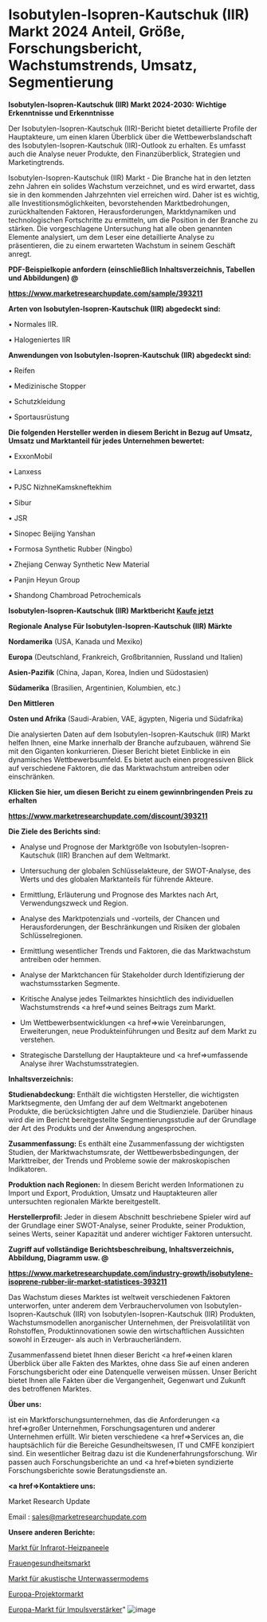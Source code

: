 # Isobutylen-Isopren-Kautschuk (IIR) Markt 2024 Anteil, Größe, Forschungsbericht, Wachstumstrends, Umsatz, Segmentierung

<strong>Isobutylen-Isopren-Kautschuk (IIR) Markt 2024-2030: Wichtige Erkenntnisse und Erkenntnisse</strong>

Der Isobutylen-Isopren-Kautschuk (IIR)-Bericht bietet detaillierte Profile der Hauptakteure, um einen klaren Überblick über die Wettbewerbslandschaft des Isobutylen-Isopren-Kautschuk (IIR)-Outlook zu erhalten. Es umfasst auch die Analyse neuer Produkte, den Finanzüberblick, Strategien und Marketingtrends.

Isobutylen-Isopren-Kautschuk (IIR) Markt - Die Branche hat in den letzten zehn Jahren ein solides Wachstum verzeichnet, und es wird erwartet, dass sie in den kommenden Jahrzehnten viel erreichen wird. Daher ist es wichtig, alle Investitionsmöglichkeiten, bevorstehenden Marktbedrohungen, zurückhaltenden Faktoren, Herausforderungen, Marktdynamiken und technologischen Fortschritte zu ermitteln, um die Position in der Branche zu stärken. Die vorgeschlagene Untersuchung hat alle oben genannten Elemente analysiert, um dem Leser eine detaillierte Analyse zu präsentieren, die zu einem erwarteten Wachstum in seinem Geschäft anregt.



<strong><b>PDF-Beispielkopie anfordern (einschließlich Inhaltsverzeichnis, Tabellen und Abbildungen) @ </b></strong>

<strong><a href=https://www.marketresearchupdate.com/sample/393211>

<strong>https://www.marketresearchupdate.com/sample/393211</u></a></strong></strong>



<strong>Arten von Isobutylen-Isopren-Kautschuk (IIR) abgedeckt sind:</strong>

• Normales IIR.

• Halogeniertes IIR



<strong>Anwendungen von Isobutylen-Isopren-Kautschuk (IIR) abgedeckt sind:</strong>

• Reifen

• Medizinische Stopper

• Schutzkleidung

• Sportausrüstung



<strong>Die folgenden Hersteller werden in diesem Bericht in Bezug auf Umsatz, Umsatz und Marktanteil für jedes Unternehmen bewertet:</strong>

• ExxonMobil

• Lanxess

• PJSC NizhneKamskneftekhim

• Sibur

• JSR

• Sinopec Beijing Yanshan

• Formosa Synthetic Rubber (Ningbo)

• Zhejiang Cenway Synthetic New Material

• Panjin Heyun Group

• Shandong Chambroad Petrochemicals



<strong>Isobutylen-Isopren-Kautschuk (IIR) Marktbericht <a href=https://www.marketresearchupdate.com/buynow/393211>Kaufe jetzt</a></strong>



<strong>Regionale Analyse Für Isobutylen-Isopren-Kautschuk (IIR) Märkte</strong>



<strong>Nordamerika</strong> (USA, Kanada und Mexiko)



<strong>Europa</strong> (Deutschland, Frankreich, Großbritannien, Russland und Italien)



<strong>Asien-Pazifik</strong> (China, Japan, Korea, Indien und Südostasien)



<strong>Südamerika</strong> (Brasilien, Argentinien, Kolumbien, etc.)



<strong>Den Mittleren</strong> 

<strong>Osten und Afrika</strong> (Saudi-Arabien, VAE, ägypten, Nigeria und Südafrika)

Die analysierten Daten auf dem Isobutylen-Isopren-Kautschuk (IIR) Markt helfen Ihnen, eine Marke innerhalb der Branche aufzubauen, während Sie mit den Giganten konkurrieren. Dieser Bericht bietet Einblicke in ein dynamisches Wettbewerbsumfeld. Es bietet auch einen progressiven Blick auf verschiedene Faktoren, die das Marktwachstum antreiben oder einschränken.



<strong>Klicken Sie hier, um diesen Bericht zu einem gewinnbringenden Preis zu erhalten
</strong>

<strong><a href=https://www.marketresearchupdate.com/discount/393211>https://www.marketresearchupdate.com/discount/393211</b></u></strong></a>



<strong>Die Ziele des Berichts sind:</strong>

- Analyse und Prognose der Marktgröße von Isobutylen-Isopren-Kautschuk (IIR) Branchen auf dem Weltmarkt.

- Untersuchung der globalen Schlüsselakteure, der SWOT-Analyse, des Werts und des globalen Marktanteils für führende Akteure.

- Ermittlung, Erläuterung und Prognose des Marktes nach Art, Verwendungszweck und Region.

- Analyse des Marktpotenzials und -vorteils, der Chancen und Herausforderungen, der Beschränkungen und Risiken der globalen Schlüsselregionen.

- Ermittlung wesentlicher Trends und Faktoren, die das Marktwachstum antreiben oder hemmen.

- Analyse der Marktchancen für Stakeholder durch Identifizierung der wachstumsstarken Segmente.

- Kritische Analyse jedes Teilmarktes hinsichtlich des individuellen Wachstumstrends <a href=>und</a> seines Beitrags zum Markt.

- Um Wettbewerbsentwicklungen <a href=>wie</a> Vereinbarungen, Erweiterungen, neue Produkteinführungen und Besitz auf dem Markt zu verstehen.

- Strategische Darstellung der Hauptakteure und <a href=>umfas</a>sende Analyse ihrer Wachstumsstrategien.



<strong>Inhaltsverzeichnis:</strong>



<strong>Studienabdeckung:</strong> Enthält die wichtigsten Hersteller, die wichtigsten Marktsegmente, den Umfang der auf dem Weltmarkt angebotenen Produkte, die berücksichtigten Jahre und die Studienziele. Darüber hinaus wird die im Bericht bereitgestellte Segmentierungsstudie auf der Grundlage der Art des Produkts und der Anwendung angesprochen.



<strong>Zusammenfassung:</strong> Es enthält eine Zusammenfassung der wichtigsten Studien, der Marktwachstumsrate, der Wettbewerbsbedingungen, der Markttreiber, der Trends und Probleme sowie der makroskopischen Indikatoren.



<strong>Produktion nach Regionen:</strong> In diesem Bericht werden Informationen zu Import und Export, Produktion, Umsatz und Hauptakteuren aller untersuchten regionalen Märkte bereitgestellt.



<strong>Herstellerprofil:</strong> Jeder in diesem Abschnitt beschriebene Spieler wird auf der Grundlage einer SWOT-Analyse, seiner Produkte, seiner Produktion, seines Werts, seiner Kapazität und anderer wichtiger Faktoren untersucht.



<strong><b>Zugriff auf vollständige Berichtsbeschreibung, Inhaltsverzeichnis, Abbildung, Diagramm usw. @ </b></strong>

<strong><a href=https://www.marketresearchupdate.com/industry-growth/isobutylene-isoprene-rubber-iir-market-statistices-393211>https://www.marketresearchupdate.com/industry-growth/isobutylene-isoprene-rubber-iir-market-statistices-393211</a></strong>

Das Wachstum dieses Marktes ist weltweit verschiedenen Faktoren unterworfen, unter anderem dem Verbrauchervolumen von Isobutylen-Isopren-Kautschuk (IIR) von Isobutylen-Isopren-Kautschuk (IIR) Produkten, Wachstumsmodellen anorganischer Unternehmen, der Preisvolatilität von Rohstoffen, Produktinnovationen sowie den wirtschaftlichen Aussichten sowohl in Erzeuger- als auch in Verbraucherländern.

Zusammenfassend bietet Ihnen dieser Bericht <a href=>einen</a> klaren Überblick über alle Fakten des Marktes, ohne dass Sie auf einen anderen Forschungsbericht oder eine Datenquelle verweisen müssen. Unser Bericht bietet Ihnen alle Fakten über die Vergangenheit, Gegenwart und Zukunft des betroffenen Marktes.



<strong>Über uns:</strong>

 ist ein Marktforschungsunternehmen, das die Anforderungen <a href=>großer</a> Unternehmen, Forschungsagenturen und anderer Unternehmen erfüllt. Wir bieten verschiedene <a href=>Services</a> an, die hauptsächlich für die Bereiche Gesundheitswesen, IT und CMFE konzipiert sind. Ein wesentlicher Beitrag dazu ist die Kundenerfahrungsforschung. Wir passen auch Forschungsberichte an und <a href=>bieten</a> syndizierte Forschungsberichte sowie Beratungsdienste an.



<strong><a href=>Kontaktiere uns:</a></strong>

Market Research Update

Email : sales@marketresearchupdate.com



<strong>Unsere anderen Berichte:</strong>

<a href=https://www.linkedin.com/pulse/infrared-heating-panels-market-opportunities>Markt für Infrarot-Heizpaneele</a>

<a href=https://www.linkedin.com/pulse/womens-health-market-2023-analysis-growth-drivers>Frauengesundheitsmarkt</a>

<a href=https://www.linkedin.com/pulse/underwater-acoustic-modems-market-size-trends>Markt für akustische Unterwassermodems</a>

<a href=https://www.linkedin.com/pulse/europe-projector-market-2023-2030-explained-effective>Europa-Projektormarkt</a>

<a href=https://www.linkedin.com/pulse/europe-pulse-amplifiers-market-2023-current-future-trends>Europa-Markt für Impulsverstärker</a>"
![image](https://github.com/meghapanth/markettrends/assets/163847665/a9af8f87-ea7d-4b92-8c3b-25572df62f97)
